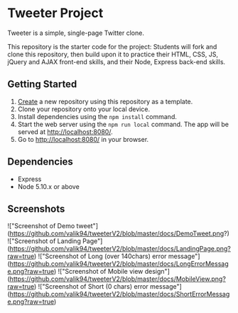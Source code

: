 # Tweeter Project

Tweeter is a simple, single-page Twitter clone.

This repository is the starter code for the project: Students will fork and clone this repository, then build upon it to practice their HTML, CSS, JS, jQuery and AJAX front-end skills, and their Node, Express back-end skills.

## Getting Started

1. [Create](https://docs.github.com/en/repositories/creating-and-managing-repositories/creating-a-repository-from-a-template) a new repository using this repository as a template.
2. Clone your repository onto your local device.
3. Install dependencies using the `npm install` command.
3. Start the web server using the `npm run local` command. The app will be served at <http://localhost:8080/>.
4. Go to <http://localhost:8080/> in your browser.

## Dependencies

- Express
- Node 5.10.x or above

## Screenshots

!["Screenshot of Demo tweet"] (https://github.com/valik94/tweeterV2/blob/master/docs/DemoTweet.png?)
!["Screenshot of Landing Page"] (https://github.com/valik94/tweeterV2/blob/master/docs/LandingPage.png?raw=true)
!["Screenshot of Long (over 140chars) error message"] (https://github.com/valik94/tweeterV2/blob/master/docs/LongErrorMessage.png?raw=true)
!["Screenshot of Mobile view design"] (https://github.com/valik94/tweeterV2/blob/master/docs/MobileView.png?raw=true)
!["Screenshot of Short (0 chars) error message"] (https://github.com/valik94/tweeterV2/blob/master/docs/ShortErrorMessage.png?raw=true)

